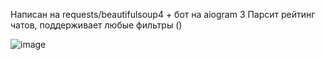 Написан на requests/beautifulsoup4 + бот на aiogram 3
Парсит рейтинг чатов, поддерживает любые фильтры ()

![image](https://user-images.githubusercontent.com/120203324/222223398-f7e2863e-f7aa-4cbd-b25b-9005be82c24d.png)

